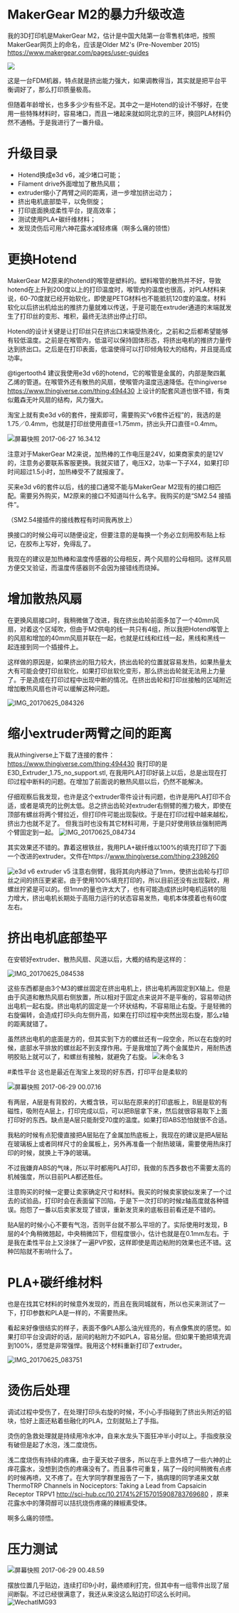 <!--
.. title: MakerGear M2的暴力升级改造
.. slug: MakerGear-M2-update
.. date: 2017-06-29 01:02 UTC+08:00
.. tags: DIY, 3D_print
.. category:
.. link:
.. description:
.. type: text
-->

# MakerGear M2的暴力升级改造

我的3D打印机是MakerGear M2，估计是中国大陆第一台零售机体吧，按照MakerGear网页上的命名，应该是Older M2's (Pre-November 2015) https://www.makergear.com/pages/user-guides

![](https://ob7zbqpa6.qnssl.com/avb392q20ajxagdpapqcolvo5p51h1vg.jpg!content)

这是一台FDM机器，特点就是挤出能力强大，如果调教得当，其实就是把平台平衡调好了，那么打印质量极高。

但随着年龄增长，也多多少少有些不足。其中之一是Hotend的设计不够好，在使用一些特殊材料时，容易堵口，而且一堵起来就如同北京的三环，换回PLA材料仍然不通畅。于是我进行了一番升级。

# 升级目录
* Hotend换成e3d v6，减少堵口可能；
* Filament drive外面增加了散热风扇；
* extruder缩小了两臂之间的距离，进一步增加挤出动力；
* 挤出电机底部垫平，以免侧旋；
* 打印底面换成柔性平台，提高效率；
* 测试使用PLA+碳纤维材料；
* 发现烫伤后可用六神花露水减轻疼痛（啊多么痛的领悟）

# 更换Hotend
MakerGear M2原来的hotend的喉管是塑料的。塑料喉管的散热并不好，导致hotend在上升到200度以上的打印温度时，喉管内的温度也很高，对PLA材料来说，60-70度就已经开始软化，即使是PETG材料也不能抵抗120度的温度。材料软化以后挤出机给出的推挤力量就难以传送，于是可能在extruder通道的末端就发生了打印丝的变形、堆积，最终无法挤出停止打印。

Hotend的设计关键是让打印丝只在挤出口末端受热液化，之前和之后都希望能够有较低温度。之前是在喉管内，低温可以保持固体形态，将挤出电机的推挤力量传达到挤出口。之后是在打印表面，低温使得可以打印倾角较大的结构，并且提高成功率。

@tigertooth4 建议我使用e3d v6的hotend，它的喉管是金属的，内部是聚四氟乙烯的管道。在喉管外还有散热的风扇，使喉管内温度迅速降低。在thingiverse https://www.thingiverse.com/thing:494430 上设计的配套风道也很不错，有类似戴森无叶风扇的结构，风力强大。

淘宝上就有卖e3d v6的套件，搜索即可，需要购买“v6套件近程”的，我选的是1.75／0.4mm，也就是打印丝使用直径=1.75mm，挤出头开口直径=0.4mm。

![屏幕快照 2017-06-27 16.34.12](https://i.loli.net/2018/01/05/5a4f7fc698a25.png)

注意对于MakerGear M2来说，加热棒的工作电压是24V，如果商家卖的是12V的，注意务必要联系客服更换。我就买错了，电压X2，功率一下子X4，如果打印时间超过1.5小时，加热棒受不了就报废了。

买来e3d v6的套件以后，线的接口通常不能与MakerGear M2现有的接口相匹配。需要另外购买，M2原来的接口不知道叫什么名字。我购买的是“SM2.54 接插件”。

（SM2.54接插件的接线教程有时间我再放上）

换接口的时候公母可以随便设定，但要注意的是每换一个务必立刻用胶布贴上标记，在胶布上写好，免得乱了。

我现在的建议是加热棒和温度传感器的公母相反，两个风扇的公母相同。这样风扇方便交叉验证，而温度传感器则不会因为接错线而烧掉。

# 增加散热风扇

在更换风扇接口时，我稍微做了改进，我在挤出齿轮前面多加了一个40mm风扇，对着这个区域吹，但由于M2供电的线一共只有4组，所以我把Hotend喉管上的风扇和增加的40mm风扇并联在一起，也就是红线和红线一起，黑线和黑线一起连接到同一个插接件上。

这样做的原因是，如果挤出的阻力较大，挤出齿轮的位置就容易发热，如果热量太大有可能会使打印丝软化，如果打印丝软化变形，那么挤出齿轮就无法用上力量了。于是造成在打印过程中出现中断的情况。在挤出齿轮和打印丝接触的区域附近增加散热风扇也许可以缓解这种问题。

![IMG_20170625_084326](https://i.loli.net/2018/01/05/5a4f80046ac93.jpg)
# 缩小extruder两臂之间的距离

我从thingiverse上下载了连接的套件： https://www.thingiverse.com/thing:494430 我打印的是E3D_Extruder_1.75_no_support.stl, 在我用PLA打印好装上以后，总是出现在打印过程中断料的问题。在增加了前面说的散热风扇以后，仍然不能解决。

仔细观察后我发现，也许是这个extruder零件设计有问题，也许是用PLA打印不合适，或者是填充的比例太低。总之挤出齿轮对extruder右侧臂的推力极大，即使在顶部有螺丝将两个臂拉近，但打印件可能出现裂纹。于是在打印过程中越来越松，挤出力也就不足了。
但我当时也没有其它材料可用，于是只好使用铁丝强制把两个臂固定到一起。
![IMG_20170625_084734](https://i.loli.net/2018/01/05/5a4f7fbe25cb0.jpg)


其实效果还不错的。靠着这根铁丝，我用PLA+碳纤维以100%的填充打印了下面一个改进的extruder。文件在https://www.thingiverse.com/thing:2398260

![e3d v6 extruder v5](https://i.loli.net/2018/01/05/5a4f7fbbab03a.png)
注意右侧臂，我将其向内移动了1mm，使挤出齿轮与打印丝之间的挤压更紧密。由于使用100%填充打印的，所以目前还没有出现裂纹，用螺丝拧紧是可以的。但1mm的量也许太大了，也有可能造成挤出时电机运转的阻力增大，挤出电机长期处于高阻力运行的状态容易发热，电机本体摸着也有60度左右。

# 挤出电机底部垫平

在安顿好extruder、散热风扇、风道以后，大概的结构是这样的：

![IMG_20170625_084538](https://i.loli.net/2018/01/05/5a4f7fbd4de99.jpg)

这些东西都是由3个M3的螺丝固定在挤出电机上，挤出电机再固定到X轴上。但是由于风道和散热风扇右侧放置，所以相对于固定点来说并不是平衡的，容易带动挤出电机一起右旋。挤出电机的固定是一个环状结构，不容易阻止右旋。于是轻微的右旋偏转，会造成打印头向左侧升高，如果在打印过程中突然出现右旋，那么z轴的距离就错了。

虽然挤出电机的底面是方的，但其实到下方的螺丝还有一段空余，所以在右旋的时候，底部水平排放的螺丝起不到支撑作用。于是我增加了两个金属垫片，用耐热透明胶贴上就可以了，和螺丝有接触，就避免了右旋。
![未命名 3](https://i.loli.net/2018/01/05/5a4f7fbb5b09c.jpg)


#柔性平台
这也是最近在淘宝上发现的好东西，打印平台是柔软的

![屏幕快照 2017-06-29 00.07.16](https://i.loli.net/2018/01/05/5a4f7fbe921bd.png)

有两层，A层是有背胶的，大概含铁，可以贴在原来的打印底板上，B层是软的有磁性，吸附在A层上，打印完成以后，可以把B层拿下来，然后就很容易取下上面打印好的东西。缺点是A层只能耐受70度的温度。如果打印ABS恐怕就很不合适。

我粘的时候有点犯傻直接把A层贴在了金属加热底板上，我现在的建议是把A层贴在玻璃板上或者同样尺寸的金属板上，另外再准备一个耐热玻璃，需要使用热床打印的时候，就换上干净的玻璃。

不过我嫌弃ABS的气味，所以平时都用PLA打印，我做的东西多数也不需要太高的机械强度，所以目前PLA都还胜任。

注意购买的时候一定要让卖家确定尺寸和材料。我买的时候卖家貌似发来了一个过去的试验品，打印时会在表面留下凹陷，于是下一次打印的时候z轴高度就各种错误。抱怨了一番以后卖家发现了错误，重新发货来的底板目前看还是不错的。

贴A层的时候小心不要有气泡，否则平台就不那么平坦的了。实际使用时发现，B层的4个角稍微翘起，中央稍微凹下，但程度很小，估计也就是在0.1mm左右。于是我在柔性平台上又涂抹了一遍PVP胶，这样即使是周边粘附的效果也还不错。这种凹陷就不影响什么了。

# PLA+碳纤维材料
也是在找其它材料的时候意外发现的，而且在我同城就有，所以也买来测试了一下，打印参数和PLA是一样的，不需要热床。

看起来好像很结实的样子，表面不像PLA那么油光锃亮的，有点像焦炭的感觉。如果打印平台没调好的话，层间的粘附力不如PLA，容易分层。但如果干脆把填充调到100%，感觉是非常强悍。我用这个材料重新打印了extruder。

![IMG_20170625_083751](https://i.loli.net/2018/01/05/5a4f801667e7c.jpg)

# 烫伤后处理
调试过程中受伤了，在处理打印头右旋的时候，不小心手指碰到了挤出头附近的铝块，恰好上面还粘着些融化的PLA，立刻就贴上了手指。

烫伤的急救处理就是持续用冷水冲，自来水龙头下面狂冲半小时以上。手指皮肤没有破但是起了水泡，浅二度烧伤。

浅二度烧伤有持续的疼痛，由于夏天蚊子很多，所以在手上意外喷了一些六神的止痒花露水，没想到烫伤的疼痛没有了。而且事件可重复，隔了一段时间稍微有点疼的时候再喷，又不疼了。在大学同学群里报告了一下，搞病理的同学递来文献ThermoTRP Channels in Nociceptors: Taking a Lead from Capsaicin Receptor TRPV1 http://sci-hub.cc/10.2174%2F157015908783769680 ，原来花露水中的薄荷醇可以拮抗烧伤疼痛的辣椒素受体。

啊多么痛的领悟。

# 压力测试

![屏幕快照 2017-06-29 00.48.59](https://i.loli.net/2018/01/05/5a4f7fbec77c7.png)

摆放位置几乎贴边，连续打印9小时，最终顺利打完，但其中有一组零件出现了层间断裂。不过已经很满意了，我还从来没这么贴边打印这么长时间。
![WechatIMG93](https://i.loli.net/2018/01/05/5a4f7fbbae0d5.jpg)
